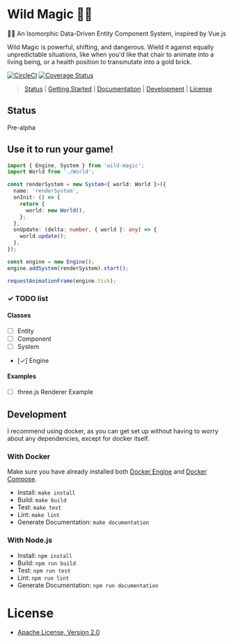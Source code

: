 # Wild Magic 🍄✨

🧙‍♀️ An Isomorphic Data-Driven Entity Component System, inspired by Vue.js

Wild Magic is powerful, shifting, and dangerous. Wield it against equally unpredictable situations, like when you'd like that chair to animate into a living being, or a health position to transmutate into a gold brick.

[![CircleCI](https://circleci.com/gh/kenjinp/Wild-Magic.svg?style=shield)](https://circleci.com/gh/kenjinp/Wild-Magic)
[![Coverage Status](https://coveralls.io/repos/github/kenjinp/Wild-Magic/badge.svg?branch=master)](https://coveralls.io/github/kenjinp/Wild-Magic?branch=master)

> [Status](#status) |
> [Getting Started](#getting-started) |
> [Documentation](#documentation) |
> [Development](#development) |
> [License](#license)

## Status

Pre-alpha

## Use it to run your game!

```typescript
import { Engine, System } from 'wild-magic';
import World from './World';

const renderSystem = new System<{ world: World }>({
  name: 'renderSystem',
  onInit: () => {
    return {
      world: new World(),
    };
  },
  onUpdate: (delta: number, { world }: any) => {
    world.update();
  },
});

const engine = new Engine();
engine.addSystem(renderSystem).start();

requestAnimationFrame(engine.tick);
```

### ✓ TODO list

#### Classes

- [ ] Entity
- [ ] Component
- [ ] System
- [✓] Engine

#### Examples

- [ ] three.js Renderer Example

## Development

I recommend using docker, as you can get set up without having to worry about any dependencies, except for docker itself.

### With Docker

Make sure you have already installed both [Docker Engine](https://docs.docker.com/install/) and [Docker Compose](https://docs.docker.com/compose/install/).

- Install: `make install`
- Build: `make build`
- Test: `make test`
- Lint: `make lint`
- Generate Documentation: `make documentation`

### With Node.js

- Install: `npm install`
- Build: `npm run build`
- Test: `npm run test`
- Lint: `npm run lint`
- Generate Documentation: `npm run documentation`

# License

- [Apache License, Version 2.0](https://www.apache.org/licenses/LICENSE-2.0)
